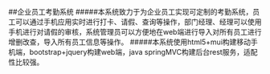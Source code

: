 ##企业员工考勤系统
#####本系统致力于为企业员工实现可定制的考勤系统，员工可以通过手机应用实时进行打卡、请假、查询等操作，部门经理、经理可以使用手机进行对请假的审核，系统管理员可以方便地在web端进行导入对所有员工进行增删改查，导入所有员工信息等操作。
#####本系统使用html5+mui构建移动手机端，bootstrap+jquery构建web端，java springMVC构建后台rest服务，适配性比较强。